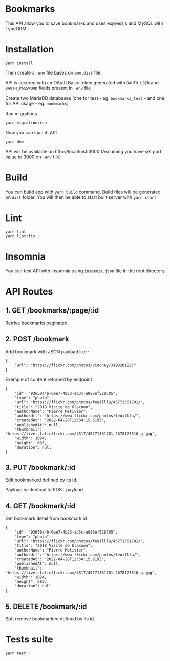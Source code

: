 # Bookmarks

This API allow you to save bookmarks and uses expressjs and MySQL with TypeORM

# Installation

```
yarn install
```

Then create a `.env` file bases on `env.dist` file.

API is secured with an OAuth Basic token generated with `OAUTH_USER` and `OAUTH_PASSWORD` fields present in `.env` file

Create two MariaDB databases (one for test - eg. `bookmarks_test` - and one for API usage - eg. `bookmarks`)

Run migrations

```
yarn migration:run
```

Now you can launch API

```
yarn dev
```

API will be available on http://localhost:3000 (Assuming you have set port value to 3000 on `.env` file)

# Build

You can build app with `yarn build` command.
Build files will be generated on `dist` folder.
You will then be able to start built server with `yarn start`

# Lint

```
yarn lint
yarn lint:fix
```

# Insomnia

You can test API with insomnia using `insomnia.json` file in the root directory

# API Routes

## 1. GET /bookmarks/:page/:id

Retrive bookmarks paginated

## 2. POST /bookmark

Add bookmark with JSON payload like :

```
{
    "url": "https://flickr.com/photos/vinchey/3193201837"
}
```

Exemple of content returned by endpoint :

```
{
	"id": "93650a4b-6ee7-4b23-ab3c-a886ef528705",
	"type": "photo",
	"url": "https://flickr.com/photos/feuilllu/45771361701/",
	"title": "2018 Visite de Klaxoon",
	"authorName": "Pierre Metivier",
	"authorUrl": "https://www.flickr.com/photos/feuilllu/",
	"createdAt": "2022-04-28T12:34:15.619Z",
	"publishedAt": null,
	"thumbnail": "https://live.staticflickr.com/4817/45771361701_2678123510_q.jpg",
	"width": 1024,
	"height": 685,
	"duration": null
}
```

## 3. PUT /bookmark/:id

Edit bookmarked defined by its id.

Payload is identical to POST payload

## 4. GET /bookmark/:id

Get bookmark detail from bookmark id

```
{
	"id": "93650a4b-6ee7-4b23-ab3c-a886ef528705",
	"type": "photo",
	"url": "https://flickr.com/photos/feuilllu/45771361701/",
	"title": "2018 Visite de Klaxoon",
	"authorName": "Pierre Metivier",
	"authorUrl": "https://www.flickr.com/photos/feuilllu/",
	"createdAt": "2022-04-28T12:34:15.619Z",
	"publishedAt": null,
	"thumbnail": "https://live.staticflickr.com/4817/45771361701_2678123510_q.jpg",
	"width": 1024,
	"height": 685,
	"duration": null
}
```

## 5. DELETE /bookmark/:id

Soft remove bookmarked defined by its id.

# Tests suite

```
yarn test
```
